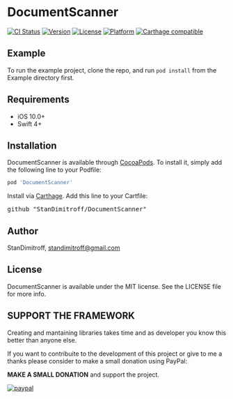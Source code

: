 # DocumentScanner

[![CI Status](http://img.shields.io/travis/StanDimitroff/DocumentScanner.svg?style=flat)](https://travis-ci.org/StanDimitroff/DocumentScanner)
[![Version](https://img.shields.io/cocoapods/v/DocumentScanner.svg?style=flat)](http://cocoapods.org/pods/DocumentScanner)
[![License](https://img.shields.io/cocoapods/l/DocumentScanner.svg?style=flat)](http://cocoapods.org/pods/DocumentScanner)
[![Platform](https://img.shields.io/cocoapods/p/DocumentScanner.svg?style=flat)](http://cocoapods.org/pods/DocumentScanner)
[![Carthage compatible](https://img.shields.io/badge/Carthage-compatible-4BC51D.svg?style=flat)](https://github.com/Carthage/Carthage)

## Example

To run the example project, clone the repo, and run `pod install` from the Example directory first.

## Requirements
* iOS 10.0+
* Swift 4+

## Installation

DocumentScanner is available through [CocoaPods](http://cocoapods.org). To install
it, simply add the following line to your Podfile:

```ruby
pod 'DocumentScanner'
```

Install via [Carthage](https://github.com/Carthage/Carthage). Add this line to your Cartfile:

<pre>github "StanDimitroff/DocumentScanner"</pre>

## Author

StanDimitroff, standimitroff@gmail.com

## License

DocumentScanner is available under the MIT license. See the LICENSE file for more info.

## SUPPORT THE FRAMEWORK
Creating and mantaining libraries takes time and as developer you know this better than anyone else.

If you want to contribuite to the development of this project or give to me a thanks please consider to make a small donation using PayPal:

**MAKE A SMALL DONATION** and support the project.

[![paypal](https://www.paypalobjects.com/en_US/i/btn/btn_donateCC_LG.gif)](https://www.paypal.me/standimitroff)



